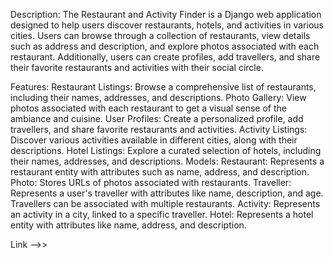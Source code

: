 
Description:
The Restaurant and Activity Finder is a Django web application designed to help users discover restaurants, hotels, and activities in various cities. Users can browse through a collection of restaurants, view details such as address and description, and explore photos associated with each restaurant. Additionally, users can create profiles, add travellers, and share their favorite restaurants and activities with their social circle.

Features:
Restaurant Listings: Browse a comprehensive list of restaurants, including their names, addresses, and descriptions.
Photo Gallery: View photos associated with each restaurant to get a visual sense of the ambiance and cuisine.
User Profiles: Create a personalized profile, add travellers, and share favorite restaurants and activities.
Activity Listings: Discover various activities available in different cities, along with their descriptions.
Hotel Listings: Explore a curated selection of hotels, including their names, addresses, and descriptions.
Models:
Restaurant: Represents a restaurant entity with attributes such as name, address, and description.
Photo: Stores URLs of photos associated with restaurants.
Traveller: Represents a user's traveller with attributes like name, description, and age. Travellers can be associated with multiple restaurants.
Activity: Represents an activity in a city, linked to a specific traveller.
Hotel: Represents a hotel entity with attributes like name, address, and description.

Link  -->> 

